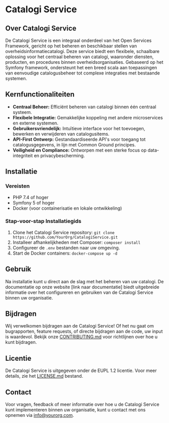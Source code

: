 # Catalogi Service

## Over Catalogi Service

De Catalogi Service is een integraal onderdeel van het Open Services Framework, gericht op het beheren en beschikbaar stellen van overheidsinformatiecatalogi. Deze service biedt een flexibele, schaalbare oplossing voor het centraal beheren van catalogi, waaronder diensten, producten, en procedures binnen overheidsorganisaties. Gebaseerd op het Symfony framework, ondersteunt het een breed scala aan toepassingen van eenvoudige catalogusbeheer tot complexe integraties met bestaande systemen.

## Kernfunctionaliteiten

* **Centraal Beheer:** Efficiënt beheren van catalogi binnen één centraal systeem.
* **Flexibele Integratie:** Gemakkelijke koppeling met andere microservices en externe systemen.
* **Gebruikersvriendelijk:** Intuïtieve interface voor het toevoegen, bewerken en verwijderen van catalogusitems.
* **API-First Ontwerp:** Gestandaardiseerde API's voor toegang tot catalogusgegevens, in lijn met Common Ground principes.
* **Veiligheid en Compliance:** Ontworpen met een sterke focus op data-integriteit en privacybescherming.

## Installatie

### Vereisten

* PHP 7.4 of hoger
* Symfony 5 of hoger
* Docker (voor containerisatie en lokale ontwikkeling)

### Stap-voor-stap Installatiegids

1. Clone het Catalogi Service repository: `git clone https://github.com/YourOrg/CatalogiService.git`
2. Installeer afhankelijkheden met Composer: `composer install`
3. Configureer de `.env` bestanden naar uw omgeving.
4. Start de Docker containers: `docker-compose up -d`

## Gebruik

Na installatie kunt u direct aan de slag met het beheren van uw catalogi. De documentatie op onze website \[link naar documentatie] biedt uitgebreide informatie over het configureren en gebruiken van de Catalogi Service binnen uw organisatie.

## Bijdragen

Wij verwelkomen bijdragen aan de Catalogi Service! Of het nu gaat om bugrapporten, feature requests, of directe bijdragen aan de code, uw input is waardevol. Bekijk onze [CONTRIBUTING.md](CONTRIBUTING.md) voor richtlijnen over hoe u kunt bijdragen.

## Licentie

De Catalogi Service is uitgegeven onder de EUPL 1.2 licentie. Voor meer details, zie het [LICENSE.md](LICENSE.md) bestand.

## Contact

Voor vragen, feedback of meer informatie over hoe u de Catalogi Service kunt implementeren binnen uw organisatie, kunt u contact met ons opnemen via <info@yourorg.com>.
